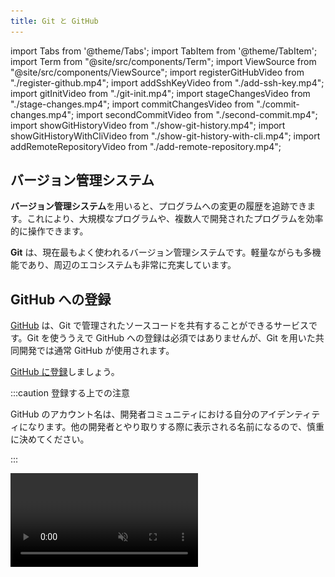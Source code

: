 ```yaml
---
title: Git と GitHub
---
```


import Tabs from '@theme/Tabs';
import TabItem from '@theme/TabItem';
import Term from "@site/src/components/Term";
import ViewSource from "@site/src/components/ViewSource";
import registerGitHubVideo from "./register-github.mp4";
import addSshKeyVideo from "./add-ssh-key.mp4";
import gitInitVideo from "./git-init.mp4";
import stageChangesVideo from "./stage-changes.mp4";
import commitChangesVideo from "./commit-changes.mp4";
import secondCommitVideo from "./second-commit.mp4";
import showGitHistoryVideo from "./show-git-history.mp4";
import showGitHistoryWithCliVideo from "./show-git-history-with-cli.mp4";
import addRemoteRepositoryVideo from "./add-remote-repository.mp4";

## バージョン管理システム

**バージョン管理システム**を用いると、プログラムへの変更の履歴を追跡できます。これにより、大規模なプログラムや、複数人で開発されたプログラムを効率的に操作できます。

**Git** は、現在最もよく使われるバージョン管理システムです。軽量ながらも多機能であり、周辺のエコシステムも非常に充実しています。

<!-- :::info

macOS、WSL を利用する場合は Git は標準搭載なので追加インストールの必要なしです！

::: -->

## GitHub への登録

[GitHub](https://github.com/) は、Git で管理されたソースコードを共有することができるサービスです。Git を使ううえで GitHub への登録は必須ではありませんが、Git を用いた共同開発では通常 GitHub が使用されます。

[GitHub に登録](https://github.com/signup)しましょう。

:::caution 登録する上での注意

GitHub のアカウント名は、開発者コミュニティにおける自分のアイデンティティになります。他の開発者とやり取りする際に表示される名前になるので、慎重に決めてください。

:::

<video src={registerGitHubVideo} controls muted />

## Git の初期設定

Git では、ファイルの変更だけでなく、その変更を行ったのが誰なのかも記録します。Git に対して自分の情報を登録しておきます。必要な情報は名前とメールアドレスです。

:::warning プライバシーの注意

自分が書いたプログラムを GitHub を用いて公開する場合、ここで設定した名前とメールアドレスが公開されます。

:::

名前は必ず GitHub のアカウント名と一致させるようにしてください。メールアドレスは GitHub の登録の際に設定したメールアドレスが推奨されますが、メールアドレスを公開したくない場合は、[GitHub のメール設定](https://github.com/settings/emails)から

- Keep my email address private
- Block command line pushes that expose my email

を必要に応じて有効化し、表示されているダミーのメールアドレス (スクリーンショットの例では `112743782+sample-ma9qke@users.noreply.github.com`) を Git に指定してください。

![メールアドレスを隠す](./hide-email-address.png)

名前とメールアドレスを登録するために、次の 2 つのコマンドを実行しましょう。

```shell
$ git config --global user.name 名前
$ git config --global user.email メールアドレス
```

## 公開鍵・秘密鍵ペアの作成と GitHub への登録

GitHub にブラウザからログインする際にはメールアドレスとパスワードを用いますが、Git のコマンドを用いて GitHub を使用する場合には、公開鍵・秘密鍵のペアを使用します。

:::tip 公開鍵暗号と GitHub

公開鍵暗号では、「公開鍵」「秘密鍵」の 2 つの鍵が登場します。この 2 つの鍵は、「公開鍵で暗号化されたデータは秘密鍵を持っていないと復号できない」という特徴を持っています。

自分の PC で生成した公開鍵と秘密鍵のペアのうち、公開鍵のみをブラウザから事前に GitHub に登録しておくことで、自分の PC に保存されている秘密鍵を用いて認証できるようになります。

:::

GitHub に公開鍵を登録しましょう。

<video src={addSshKeyVideo} controls muted />

詳細な手順は、次の通りです。

公開鍵と秘密鍵のペアを生成するには、`ssh-keygen` コマンドを使用します。次のコマンドを実行することで、`Ed25519` というアルゴリズムの実装を用いて鍵を生成できます。
途中でターミナルの表示画面が止まりますが、`user@host:~$` が再度表示されるまで Enter キーで進みます。

```shell
$ cd ~
$ ssh-keygen -t ed25519
```

デフォルトでは公開鍵が `~/.ssh/id_ed25519.pub`、秘密鍵が `~/.ssh/id_ed25519` に格納されます。公開鍵のファイルを `cat` コマンドを用いて出力しましょう。

```shell
$ cd ~/.ssh
$ cat id_ed25519.pub
ssh-ed25519 AAAAC3NzaC1lZDI1NTE5AAAAIGz9wBSTWY0W4yJXPGQ/XsaffDTdvGOKg3mtR9pP3D6i [ユーザー名]@[コンピューター名]
```

`ssh-ed25519 AA...6i` の部分をコピーしましょう。これが公開鍵です。

:::tip ホームディレクトリのパスを表す記号

パスの中に現れる `~` は、**ホームディレクトリ**を表します。ホームディレクトリとは、ユーザー毎に割り当てられたディレクトリで、macOS では `/Users/ユーザー名`、Ubuntu では `/home/ユーザー名` になります。デスクトップやドキュメントディレクトリも通常ユーザーディレクトリの下に配置されています。

:::

:::tip 公開鍵のフォーマット

`ssh-keygen` が生成する標準の公開鍵は、スペースを区切り文字として 3 つのパートに分かれています。鍵の種類、鍵の中身、コメントです。コメントの部分はなくても構いません。

```plain
ssh-ed25519 AAAAC3...P3D6i user@computer
```

:::

これを GitHub の [SSH 鍵の設定](https://github.com/settings/keys)から登録します。

登録ページへの移動方法は、`Settings` > `SSH and GPG keys` > `New SSH key`と順に移動すればたどり着けます。

![SSHキーを追加](./add-ssh-key.png)

上記のようなページが表示されたら、`Title` に適切な名前、`Key` には先ほどターミナルで表示した公開鍵を入力して登録しましょう。

## Git リポジトリを作成する

Git では、**リポジトリ**と呼ばれる単位でソースコードを管理します。リポジトリはひとつのディレクトリに相当し、そのディレクトリ以下の全てのファイルが Git による追跡対象となります。

Git はコマンドラインから用いるツールですが、理解を深めるために VSCode の機能や拡張機能を併用していきます。次の拡張機能をインストールしておきましょう。

- [GitLens](https://marketplace.visualstudio.com/items?itemName=eamodio.gitlens)
  コミットの差分などが見やすくなり便利
  ![GitLens](./gitLens.png)

- [Git Graph](https://marketplace.visualstudio.com/items?itemName=mhutchie.git-graph)
  コマンドパレット(`Cmd / Ctrl + Shift + P`)に `Git Graph: View Git Graph (git log)` というメニューが出て見やすい

  ![GitGragh](./gitGraph.png)

  ![GitGragh拡張機能の様子](./gitGraph-view.png)

まずは Git で管理するためのディレクトリを作成し、VSCode で開きます。ターミナルを開き、次のコマンドを実行しましょう。

```shell
git init
```

<video src={gitInitVideo} controls autoPlay muted loop />

`git init` コマンドは、カレントディレクトリを Git の管理下に置く (カレントディレクトリを Git リポジトリにする) ためのコマンドです。

:::tip `.git` ディレクトリ

Git の管理下に置かれたディレクトリには `.git` という名前のディレクトリが生成されます。このディレクトリには過去のコミットの履歴など、Git が内部的に使用するファイルが格納されます。誤ったディレクトリで `git init` コマンドを実行してしまった場合、このディレクトリを削除しましょう。なお、ピリオドから始まるディレクトリやファイルは `ls` コマンドに `-a` というオプションをつけないといけないので注意が必要です。

```shell
$ ls
$ ls -a
.  ..  .git
$ ls .git
branches  config  description  HEAD  hooks  info  objects  refs
```

:::

## 最初のコミットを作成する

**コミット**は、リポジトリのある時点での状態です。ここでいう状態とは、リポジトリ内のすべてのディレクトリやファイルの名前、その内容、変更日時などです。Git では、コミットを作成することにより、リポジトリへの変更内容を記録します。

それでは、前項で作成したリポジトリで最初のコミットを作成してみましょう。まずはファイルを作成し、適当な内容で保存します。

コミットを作成する前に、変更を**ステージ**する必要があります。ステージとはコミットの直前の状態で、Git に対して該当ファイルをコミットする意思があることを伝えるためのものです。VSCode から行う場合、`Source Control` パネル内の変更したファイルの横の `+` ボタンを押します。ファイルが `Changes` セクションから `Staged Changes` に移ったら成功です。

<video src={stageChangesVideo} loop muted autoPlay controls />

コマンドラインから変更をステージする場合には、`git add` コマンドを実行します。

```shell
$ git add ステージするファイルへのパス
$ git add -A # リポジトリ内部のすべてのファイルをステージする場合
```

ステージされた変更からコミットを作成するには、**コミットメッセージ** を入力して `Commit` ボタンを押します。コミットメッセージとは、そのコミットで行われた変更を説明する簡潔なメッセージです。

<video src={commitChangesVideo} muted autoPlay loop controls />

コマンドラインで実行するには、`git commit` コマンドを使用します。

```shell
git commit -m "コミットメッセージ"
```

変更がコミットとして記録されました。

ある程度変更がまとまったら、ステージ (`git add`)、コミット (`git commit`) を繰り返してプログラムを書き進めていきましょう。

:::tip `.gitignore`

`.gitignore` ファイルで指定されたファイルは Git の管理下に置かれません。`npm install` で簡単にダウンロードできて容量が大きいのでバージョン管理するメリットのない `node_modules` や、機密情報や環境ごとに異なる情報を含む `.env` といったファイルが指定されます。

:::

## 変更履歴を表示する

先ほど作成したファイルを変更し、ステージした後、もう一度コミットを作ってみましょう。

<video src={secondCommitVideo} muted autoPlay loop controls />

これにより、2 つ目のコミットが作成されました。コミットの履歴を確認するために、先ほどインストールした `Git Graph` 拡張機能を起動してみましょう。`Cmd / Ctrl + Shift + P` キーを押してコマンドパレットを開き、`Git Graph: View Git Graph (git log)` を選択します。

<video src={showGitHistoryVideo} muted autoPlay loop controls />

コマンドを用いて変更を表示するには、`git log` コマンドを使用します。コミットには一意の ID が割り当てられており、この ID を `git diff` コマンドに与えることで、コミット同士を比較することができます。下の動画の最後で実行されている `git diff @ @~` は、最新のコミットとそのひとつ前のコミットを比較するためのコマンドです。`@` が最新のコミットを、`~` が「そのひとつ前」を表します。

<video src={showGitHistoryWithCliVideo} muted autoPlay loop controls />

## 変更を GitHub に保存する

自分のコンピューター上に作成したリポジトリと同期させるため、GitHub 上にもリポジトリを作成します。GitHub 上部のメニューから `New repository` を選択してください。

![リポジトリ](new-repository.png)

必要な設定はリポジトリの名前と公開範囲です。公開するつもりがない場合は公開範囲は `Private` に設定するようにしましょう。

![リポジトリの設定](./repository-settings.png)

続いて、作成したリポジトリと自分の PC 上にあるリポジトリを紐づけます。GitHub 上に表示されている **SSH** の URL をコピーします。(**SSH** にするのを忘れないでください。) これが GitHub 上に作成したリポジトリを表す URL (リモートリポジトリの URL) になります。次のコマンドを実行して、このリモートリポジトリを `origin` (慣習的にリモートリポジトリが一つだけの場合はこの名前が用いられます) という名前で登録します。

```shell
git remote add origin git@github.com:アカウント名/リポジトリ名.git
```

追加が完了したら、次のコマンドを実行して `origin` として登録したリモートリポジトリにコミットを送信します。この操作を**プッシュ**と呼びます。`-u` オプションを指定することで、次回から `origin` や `master` の指定を省略し、`git push` のみで実行できるようになります。このコマンドの `master` は**ブランチ**と呼ばれるソースコードの変更の分岐を表す名前で、何も指定しなければ `master` という名前になります。(Mac では `main` になります。)

```shell
git push -u origin master
```

:::info

この操作の際、初回は以下のような警告が出る場合があります。

```plain
The authenticity of host 'github.com (20.27.177.113)' can't be established.
ECDSA key fingerprint is SHA256:p2QAMXNIC1TJYWeIOttrVc98/R1BUFWu3/LiyKgUfQM.
Are you sure you want to continue connecting (yes/no/[fingerprint])?
```

これは、接続先となっている GitHub が、なりすましではなく本物の GitHub であると信頼してもよいかを尋ねるメッセージです。家庭用のインターネット回線、UTokyo WiFi 等、十分に信頼できるネットワークに接続している場合は問題ありませんので、 `yes` を入力して続行させてください。

:::

<video src={addRemoteRepositoryVideo} muted controls />

GitHub を開いているブラウザを更新して、プログラムが反映されていることを確認したら完了です。

## GitHub を用いた共同開発をする

GitHub を用いると簡単に共同開発ができます。

まずは、共同開発をするリポジトリをローカルにクローンし、VSCode で開きます。[ut.code(); Learn のリポジトリ](https://github.com/ut-code/utcode-learn)に変更を加えてみましょう。変更を加えるのには、ut.code(); のリポジトリの編集権限が必要なので、権限を持っている人から編集権限をもらいましょう。(実は、リポジトリをフォークすれば、権限を持っていなくても共同開発に参加できます。もちろん、一番最後のマージは承認が必要ですが。)

```shell
git clone git@github.com:ut-code/utcode-learn.git
```

次にブランチを作成します。ブランチは、ソースコードへの変更を分岐して行うための仕組みです。ブランチを作成することで、複数の変更を同時に進めていくことができます。

まずは、ブランチの一覧を確認してみましょう。ターミナルで `git branch` コマンドを実行してください。

```shell
$ git branch
* master
```

ここで、`*` から始まっているのが、現在いるブランチです。`master` となっているはずです。

次に、新しいブランチを作成して、移動します。ブランチ名は作業する内容がわかるような名前にしてください。

```shell
git checkout -b 新しいブランチ名
```

現在いるブランチを確認すると、`*` が移動しているはずです。

```shell
$ git branch
  master
* 新しいブランチ名
```

この状態で、ファイルに必要な変更を行います。
その後、変更をステージし、コミットします。
必要に応じて、コミットの履歴やコミットの差分を確認してください。

次に、変更を加えたブランチをリモートリポジトリにプッシュして、プルリクエストをします。

```shell
git push origin ブランチ名
```

とすると、変更を加えたブランチをリモートリポジトリにプッシュできます。

ここで、GitHub を開き `Pull requests` を開いてください。

![Pull requests](./pull-requests-tab.png)

`New pull request` を押してください。

次のような画面が現れるので、

![Compare changes](./compare-changes.png)

`compare` と書いてある方のブランチを変更して、変更を加えたブランチを選択してください。

![Comparing changes](./comparing-changes.png)

`Create pull request` を押すと、プルリクエストが作成できます。後は、プルリクエストした内容が承認されると、マージできるようになるので、マージしてください。

マージしたら、不要になったブランチは削除しておきましょう。ut.code(); Learn のリポジトリでは、自動で削除されます。
